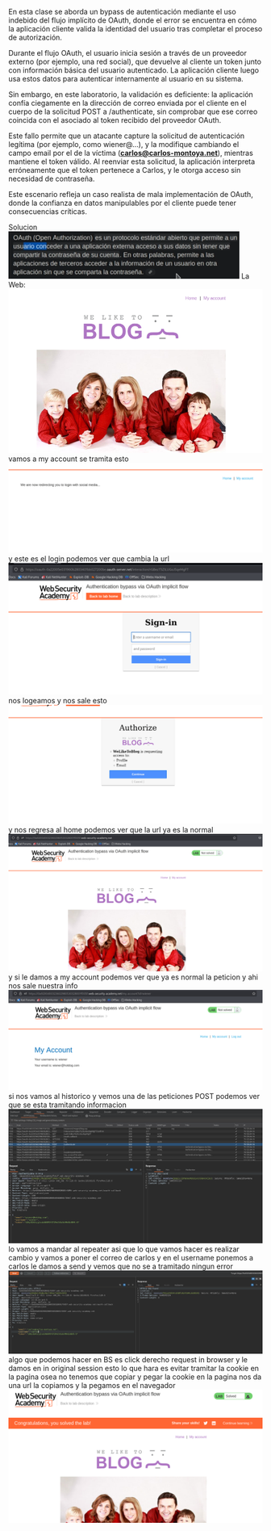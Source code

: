 En esta clase se aborda un bypass de autenticación mediante el uso indebido del flujo implícito de OAuth, donde el error se encuentra en cómo la aplicación cliente valida la identidad del usuario tras completar el proceso de autorización.

Durante el flujo OAuth, el usuario inicia sesión a través de un proveedor externo (por ejemplo, una red social), que devuelve al cliente un token junto con información básica del usuario autenticado. La aplicación cliente luego usa estos datos para autenticar internamente al usuario en su sistema.

Sin embargo, en este laboratorio, la validación es deficiente: la aplicación confía ciegamente en la dirección de correo enviada por el cliente en el cuerpo de la solicitud POST a /authenticate, sin comprobar que ese correo coincida con el asociado al token recibido del proveedor OAuth.

Este fallo permite que un atacante capture la solicitud de autenticación legítima (por ejemplo, como wiener@…), y la modifique cambiando el campo email por el de la víctima (**carlos@carlos-montoya.net**), mientras mantiene el token válido. Al reenviar esta solicitud, la aplicación interpreta erróneamente que el token pertenece a Carlos, y le otorga acceso sin necesidad de contraseña.

Este escenario refleja un caso realista de mala implementación de OAuth, donde la confianza en datos manipulables por el cliente puede tener consecuencias críticas.

Solucion
![Pasted_image_20250829224030.png](Imagenes/Pasted_image_20250829224030.png)
La Web:
![Pasted_image_20250829233701.png](Imagenes/Pasted_image_20250829233701.png)
vamos a my account
se tramita esto
![Pasted_image_20250829233829.png](Imagenes/Pasted_image_20250829233829.png)
y este es el login podemos ver que cambia la url
![Pasted_image_20250829233943.png](Imagenes/Pasted_image_20250829233943.png)
nos logeamos y nos sale esto
![Pasted_image_20250829234017.png](Imagenes/Pasted_image_20250829234017.png)
y nos regresa al home podemos ver que la url ya es la normal
![Pasted_image_20250829234040.png](Imagenes/Pasted_image_20250829234040.png)
y si le damos a my account podemos ver que ya es normal la peticion y ahi nos sale nuestra info
![Pasted_image_20250829234133.png](Imagenes/Pasted_image_20250829234133.png)
si nos vamos al historico y vemos una de las peticiones POST podemos ver que se esta tramitando informacion
![Pasted_image_20250829234452.png](Imagenes/Pasted_image_20250829234452.png)
lo vamos a mandar al repeater
asi que lo que vamos hacer es realizar cambio y vamos a poner el correo de carlos y en el username ponemos a carlos
le damos a send y vemos que no se a tramitado ningun error
![Pasted_image_20250829234813.png](Imagenes/Pasted_image_20250829234813.png)
algo que podemos hacer en BS es click derecho request in browser y le damos en in original session esto lo que hara es evitar tramitar la cookie en la pagina osea no tenemos que copiar y pegar la cookie en la pagina
nos da una url la copiamos y la pegamos en el navegador
![Pasted_image_20250829235106.png](Imagenes/Pasted_image_20250829235106.png)


